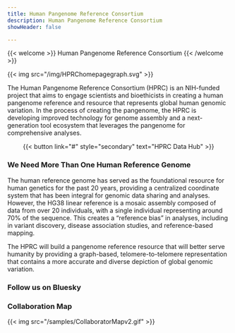 ```yaml
---
title: Human Pangenome Reference Consortium
description: Human Pangenome Reference Consortium
showHeader: false

---
```


{{< welcome >}}
Human Pangenome Reference Consortium
{{< /welcome >}}

{{< img src="/img/HPRChomepagegraph.svg" >}}

The Human Pangenome Reference Consortium (HPRC) is an NIH-funded project that aims to engage scientists and bioethicists in creating a human pangenome reference and resource that represents global human genomic variation. In the process of creating the pangenome, the HPRC is developing improved technology for genome assembly and a next-generation tool ecosystem that leverages the pangenome for comprehensive analyses.

<div class="home">

<div style="text-align: center">
{{< button link="#" style="secondary" text="HPRC Data Hub" >}}
</div>

### We Need More Than One Human Reference Genome

The human reference genome has served as the foundational resource for human genetics for the past 20 years, providing a centralized coordinate system that has been integral for genomic data sharing and analyses. However, the HG38 linear reference is a mosaic assembly composed of data from over 20 individuals, with a single individual representing around 70% of the sequence. This creates a “reference bias” in analyses, including in variant discovery, disease association studies, and reference-based mapping.

The HPRC will build a pangenome reference resource that will better serve humanity by providing a graph-based, telomere-to-telomere representation that contains a more accurate and diverse depiction of global genomic variation.

### Follow us on Bluesky

<div>
<bsky-embed username="humanpangenome.bsky.social" limit="1"></bsky-embed>
</div>

### Collaboration Map

{{< img src="/samples/CollaboratorMapv2.gif" >}}


</div>
